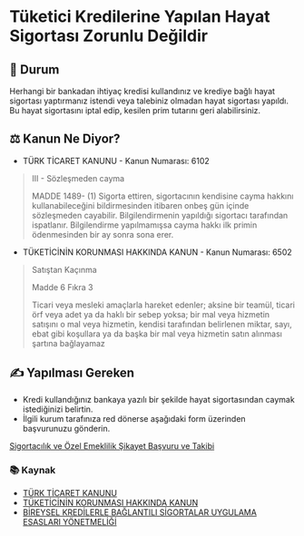 # Tüketici Kredilerine Yapılan Hayat Sigortası Zorunlu Değildir

## 💬 Durum
Herhangi bir bankadan ihtiyaç kredisi kullandınız ve krediye bağlı hayat sigortası yaptırmanız istendi veya talebiniz olmadan hayat sigortası yapıldı. Bu hayat sigortasını iptal edip, kesilen prim tutarını geri alabilirsiniz.

## ⚖️ Kanun Ne Diyor?
- TÜRK TİCARET KANUNU - Kanun Numarası: 6102


> III - Sözleşmeden cayma
> 
> MADDE 1489-  (1)  Sigorta ettiren, sigortacının kendisine cayma
> hakkını kullanabileceğini bildirmesinden itibaren onbeş gün içinde
> sözleşmeden cayabilir. Bilgilendirmenin yapıldığı sigortacı tarafından
> ispatlanır. Bilgilendirme yapılmamışsa cayma hakkı ilk primin
> ödenmesinden bir ay sonra sona erer.


- TÜKETİCİNİN KORUNMASI HAKKINDA KANUN - Kanun Numarası: 6502

> Satıştan Kaçınma
> 
> Madde 6 Fıkra 3
> 
> Ticari veya mesleki amaçlarla hareket edenler; aksine bir teamül,
> ticari örf veya adet ya da haklı bir sebep yoksa; bir mal veya
> hizmetin satışını o mal veya hizmetin, kendisi tarafından belirlenen
> miktar, sayı, ebat gibi koşullara ya da başka bir mal veya hizmetin
> satın alınması şartına bağlayamaz

## ✍️ Yapılması Gereken
 - Kredi kullandığınız bankaya yazılı bir şekilde hayat sigortasından caymak istediğinizi belirtin.
 - İlgili kurum tarafınıza red dönerse aşağıdaki form üzerinden başvurunuzu gönderin.

 [Sigortacılık ve Özel Emeklilik Şikayet Başvuru ve Takibi](https://www.turkiye.gov.tr/hm-sigortacilik-sikayet-basvuru-ve-takip)

### 📚 Kaynak
 - [TÜRK TİCARET KANUNU](https://www.mevzuat.gov.tr/MevzuatMetin/1.5.6102.pdf)
 - [TÜKETİCİNİN KORUNMASI HAKKINDA KANUN](https://www.mevzuat.gov.tr/MevzuatMetin/1.5.6502.pdf)
 - [BİREYSEL KREDİLERLE BAĞLANTILI SİGORTALAR UYGULAMA ESASLARI YÖNETMELİĞİ](https://www.resmigazete.gov.tr/eskiler/2015/03/20150313-1.htm)